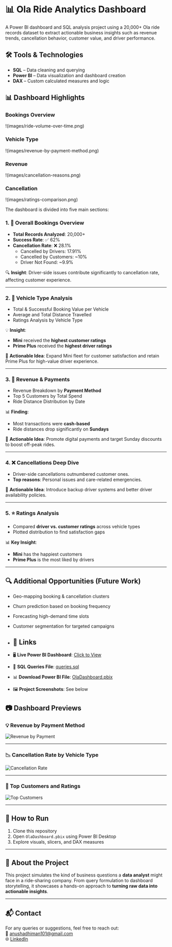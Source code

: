 # 📊 Ola Ride Analytics Dashboard
A Power BI dashboard and SQL analysis project using a 20,000+ Ola ride records dataset to extract actionable business insights such as revenue trends, cancellation behavior, customer value, and driver performance.

## 🛠️ Tools & Technologies
- **SQL** – Data cleaning and querying
- **Power BI** – Data visualization and dashboard creation
- **DAX** – Custom calculated measures and logic

## 📊 Dashboard Highlights
### Bookings Overview  
!(images/ride-volume-over-time.png)

### Vehicle Type   
!(images/revenue-by-payment-method.png)

### Revenue
!(images/cancellation-reasons.png)

### Cancellation  
!(images/ratings-comparison.png)

The dashboard is divided into five main sections:

### 1. 🚦 Overall Bookings Overview
- **Total Records Analyzed**: 20,000+
- **Success Rate**: ✅ 62%
- **Cancellation Rate**: ❌ 28.1%
  - Cancelled by Drivers: 17.91%
  - Cancelled by Customers: ~10%
  - Driver Not Found: ~9.9%
  
🔍 **Insight**: Driver-side issues contribute significantly to cancellation rate, affecting customer experience.

---

### 2. 🚗 Vehicle Type Analysis
- Total & Successful Booking Value per Vehicle
- Average and Total Distance Travelled
- Ratings Analysis by Vehicle Type

💡 **Insight**:
- **Mini** received the **highest customer ratings**
- **Prime Plus** received the **highest driver ratings**

📌 **Actionable Idea**: Expand Mini fleet for customer satisfaction and retain Prime Plus for high-value driver experience.

---

### 3. 💸 Revenue & Payments
- Revenue Breakdown by **Payment Method**
- Top 5 Customers by Total Spend
- Ride Distance Distribution by Date

📊 **Finding**:
- Most transactions were **cash-based**
- Ride distances drop significantly on **Sundays**

📌 **Actionable Idea**: Promote digital payments and target Sunday discounts to boost off-peak rides.

---

### 4. ❌ Cancellations Deep Dive
- Driver-side cancellations outnumbered customer ones.
- **Top reasons**: Personal issues and care-related emergencies.

📌 **Actionable Idea**: Introduce backup driver systems and better driver availability policies.

---

### 5. ⭐ Ratings Analysis
- Compared **driver vs. customer ratings** across vehicle types
- Plotted distribution to find satisfaction gaps

📊 **Key Insight**:
- **Mini** has the happiest customers
- **Prime Plus** is the most liked by drivers

---

## 🔍 Additional Opportunities (Future Work)

- Geo-mapping booking & cancellation clusters
- Churn prediction based on booking frequency
- Forecasting high-demand time slots
- Customer segmentation for targeted campaigns


- ## 🔗 Links
- 🖥️ **Live Power BI Dashboard**: [Click to View](YOUR_PUBLIC_LINK_HERE)
- 💾 **SQL Queries File**: [queries.sql](queries.sql)
- 📊 **Download Power BI File**: [OlaDashboard.pbix](OlaDashboard.pbix)
- 🖼️ **Project Screenshots**: See below

## 📷 Dashboard Previews

### 💡 Revenue by Payment Method  
![Revenue by Payment](images/revenue-by-payment-method.png)

---

### 📉 Cancellation Rate by Vehicle Type  
![Cancellation Rate](images/cancellation-rate-chart.png)

---

### 👑 Top Customers and Ratings  
![Top Customers](images/top-customers-table.png)

---

## 🚀 How to Run
1. Clone this repository
2. Open `OlaDashboard.pbix` using Power BI Desktop
3. Explore visuals, slicers, and DAX measures

---

## 🧠 About the Project
This project simulates the kind of business questions a **data analyst** might face in a ride-sharing company. From query formulation to dashboard storytelling, it showcases a hands-on approach to **turning raw data into actionable insights**.

---

## 📬 Contact
For any queries or suggestions, feel free to reach out:  
📧 anushadhiman101@gmail.com  
🌐 [LinkedIn](https://linkedin.com/in/anusha3768)
